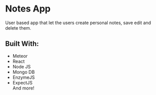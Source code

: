 # Notes App

User based app that let the users create personal notes, save edit and delete them.

## Built With:
<ul>
  <li>Meteor</li>
  <li>React</li>
  <li>Node JS</li>
  <li>Mongo DB</li>
  <li>EnzymeJS</li>
  <li>ExpectJS</li>
  And more!

</ul>
